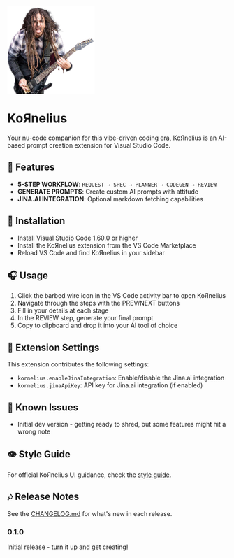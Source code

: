 <img src="media/munky.png" width="200" height="200" align="center" alt="Munky playing guitar" />

# KoЯnelius

Your nu-code companion for this vibe-driven coding era, KoЯnelius is
an AI-based prompt creation extension for Visual Studio Code.

## 🎸 Features

- **5-STEP WORKFLOW**: `REQUEST → SPEC → PLANNER → CODEGEN → REVIEW`
- **GENERATE PROMPTS**: Create custom AI prompts with attitude
- **JINA.AI INTEGRATION**: Optional markdown fetching capabilities

## 🤘 Installation

- Install Visual Studio Code 1.60.0 or higher
- Install the KoЯnelius extension from the VS Code Marketplace
- Reload VS Code and find KoЯnelius in your sidebar

## 🎧 Usage

1. Click the barbed wire icon in the VS Code activity bar to open KoЯnelius
2. Navigate through the steps with the PREV/NEXT buttons
3. Fill in your details at each stage
4. In the REVIEW step, generate your final prompt
5. Copy to clipboard and drop it into your AI tool of choice

## 🎤 Extension Settings

This extension contributes the following settings:

- `kornelius.enableJinaIntegration`: Enable/disable the Jina.ai integration
- `kornelius.jinaApiKey`: API key for Jina.ai integration (if enabled)

## 🥁 Known Issues

- Initial dev version - getting ready to shred, but some features might hit a wrong note

## 👁️ Style Guide

For official KoЯnelius UI guidance, check the [style guide](docs/styleguide.md).

## 🎶 Release Notes

See the [CHANGELOG.md](CHANGELOG.md) for what's new in each release.

### 0.1.0

Initial release - turn it up and get creating!
